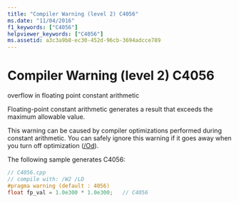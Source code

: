 ```yaml
---
title: "Compiler Warning (level 2) C4056"
ms.date: "11/04/2016"
f1_keywords: ["C4056"]
helpviewer_keywords: ["C4056"]
ms.assetid: a3c3a9b8-ec30-452d-96cb-3694adcce789
---
```

# Compiler Warning (level 2) C4056

overflow in floating point constant arithmetic

Floating-point constant arithmetic generates a result that exceeds the maximum allowable value.

This warning can be caused by compiler optimizations performed during constant arithmetic. You can safely ignore this warning if it goes away when you turn off optimization ([/Od](../../build/reference/od-disable-debug.md)).

The following sample generates C4056:

```cpp
// C4056.cpp
// compile with: /W2 /LD
#pragma warning (default : 4056)
float fp_val = 1.0e300 * 1.0e300;   // C4056
```
